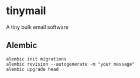 # tinymail
 A tiny bulk email software



## Alembic

```shell
alembic init migrations
alembic revision --autogenerate -m "your message"
alembic upgrade head
```

